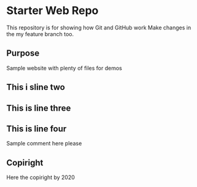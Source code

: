 # Starter Web Repo

This repository is for showing how Git and GitHub work
Make changes in the my feature branch too.

## Purpose

Sample website with plenty of files for demos

## This i sline two

## This is line three

## This is line four

Sample comment here please

## Copiright

Here the copiright by 2020
